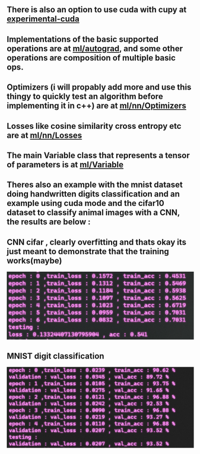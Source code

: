 ## There is also an option to use cuda with cupy at [experimental-cuda](https://github.com/EnaAlogo/autograd_numpy/tree/experimental-CUDA)
## Implementations of the basic supported operations are at [ml/autograd](ml/autograd/), and some other operations are composition of multiple basic ops. 
## Optimizers (i will propably add more and use this thingy to quickly test an algorithm before implementing it in c++) are at [ml/nn/Optimizers](ml/nn/Optimizers.py)
## Losses like cosine similarity cross entropy etc are at [ml/nn/Losses](ml/nn/Losses.py)
## The main Variable class that represents a tensor of parameters is at [ml/Variable](ml/Variable.py)
## Theres also an example with the mnist dataset doing handwritten digits classification and an example using cuda mode and the cifar10 dataset to classify animal images with a CNN, the results are below :
## CNN cifar , clearly overfitting and thats okay its just meant to demonstrate that the training works(maybe)
![image](cnn_cifar10.png)
## MNIST digit classification
![image](mnist_results.png)

